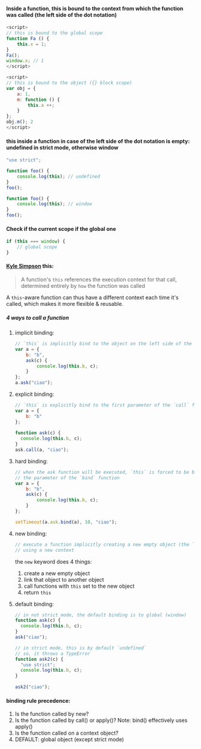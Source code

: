 #### Inside a function, this is bound to the context from which the function was called (the left side of the dot notation)
```js
<script>
// this is bound to the global scope
function Fa () {
    this.x = 1;
}
Fa();
window.x; // 1
</script>
```
```js
<script>
// this is bound to the object ({} block scope)
var obj = {
    a: 1,
    m: function () {
        this.a ++;
    }
};
obj.m(); 2
</script>
```


#### this inside a function in case of the left side of the dot notation is empty: undefined in strict mode, otherwise window
```js
"use strict";

function foo() {
    console.log(this); // undefined
}
foo();
```
```js
function foo() {
    console.log(this); // window
}
foo();
```

#### Check if the current scope if the global one

```js
if (this === window) {
    // global scope
}
```




#### [Kyle Simpson](https://frontendmasters.com/courses/deep-javascript-v3/the-this-keyword/) this:
>A function's `this` references the execution context for that call,
determined entirely by `how` the function was called

A `this`-aware function can thus have a different context each time it's called, which makes it more flexible & reusable.

##### 4 ways to call a function
1. implicit binding:
    ```js
    // `this` is implicitly bind to the object on the left side of the `dot` notation
    var a = {
        b: "b",
        ask(c) {
            console.log(this.b, c);
        }
    };
    a.ask("ciao");
    ```
2. explicit binding:
    ```js
    // `this` is explicitly bind to the first parameter of the `call` function
    var a = {
        b: "b"
    };
  
    function ask(c) {
      console.log(this.b, c);
    }
    ask.call(a, "ciao");
    ```
3. hard binding:
    ```js
    // when the ask function will be executed, `this` is forced to be bound to
    // the parameter of the `bind` function
    var a = {
        b: "b",
        ask(c) {
            console.log(this.b, c);
        }
    };
   
    setTimeout(a.ask.bind(a), 10, "ciao");
    ```
   
4. new binding:
    ```js
    // execute a function implicitly creating a new empty object (the `this` one),
    // using a new context
    ```
   the `new` keyword does 4 things:
   1. create a new empty object
   2. link that object to another object
   3. call functions with `this` set to the new object
   4. return `this`
   
5. default binding:
    ```js
    // in not strict mode, the default binding is to global (window)
    function ask(c) {
      console.log(this.b, c);
    }
    ask("ciao");
   
    // in strict mode, this is by default `undefined`
    // so, it throws a TypeError
    function ask2(c) {
      "use strict";
      console.log(this.b, c);
    }
  
    ask2("ciao");
    ```
   
#### binding rule precedence:
1. Is the function called by new? 
2. Is the function called by call() or apply()? Note: bind() effectively uses apply()
3. Is the function called on a context object?
4. DEFAULT: global object (except strict mode)